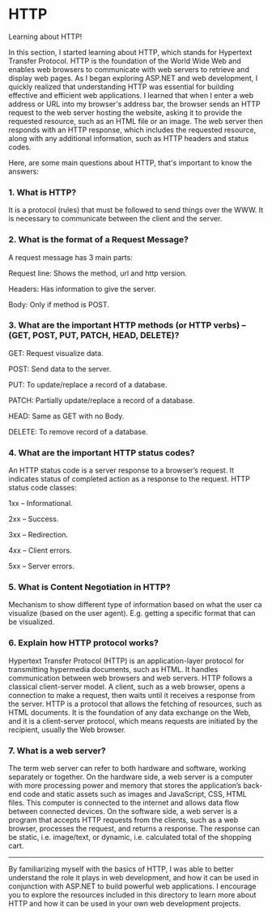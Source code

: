# HTTP
Learning about HTTP!

In this section, I started learning about HTTP, which stands for Hypertext Transfer Protocol. HTTP is the foundation of the World Wide Web and enables web browsers to communicate with web servers to retrieve and display web pages.
As I began exploring ASP.NET and web development, I quickly realized that understanding HTTP was essential for building effective and efficient web applications. I learned that when I enter a web address or URL into my browser's address bar, the browser sends an HTTP request to the web server hosting the website, asking it to provide the requested resource, such as an HTML file or an image. The web server then responds with an HTTP response, which includes the requested resource, along with any additional information, such as HTTP headers and status codes.

Here, are some main questions about HTTP, that's important to know the answers:

### 1. What is HTTP?

It is a protocol (rules) that must be followed to send things over the WWW. It is necessary to communicate between the client and the server.


### 2. What is the format of a Request Message?

A request message has 3 main parts:

Request line: Shows the method, url and http version.

Headers: Has information to give the server.

Body: Only if method is POST.


### 3. What are the important HTTP methods (or HTTP verbs) – (GET, POST, PUT, PATCH, HEAD, DELETE)?

GET: Request visualize data.

POST: Send data to the server.

PUT: To update/replace a record of a database.

PATCH: Partially update/replace a record of a database.

HEAD: Same as GET with no Body.

DELETE: To remove record of a database.


### 4. What are the important HTTP status codes?

An HTTP status code is a server response to a browser’s request. It indicates status of completed action as a response to the request.
HTTP status code classes:

1xx – Informational.

2xx – Success.

3xx – Redirection.

4xx – Client errors.

5xx – Server errors.


### 5. What is Content Negotiation in HTTP?

Mechanism to show different type of information based on what the user ca visualize (based on the user agent). E.g. getting a specific format that can be visualized.


### 6. Explain how HTTP protocol works?

Hypertext Transfer Protocol (HTTP) is an application-layer protocol for transmitting hypermedia documents, such as HTML. It handles communication between web browsers and web servers. HTTP follows a classical client-server model. A client, such as a web browser, opens a connection to make a request, then waits until it receives a response from the server.
HTTP is a protocol that allows the fetching of resources, such as HTML documents. It is the foundation of any data exchange on the Web, and it is a client-server protocol, which means requests are initiated by the recipient, usually the Web browser.


### 7. What is a web server?

The term web server can refer to both hardware and software, working separately or together.
On the hardware side, a web server is a computer with more processing power and memory that stores the application’s back-end code and static assets such as images and JavaScript, CSS, HTML files. This computer is connected to the internet and allows data flow between connected devices.
On the software side, a web server is a program that accepts HTTP requests from the clients, such as a web browser, processes the request, and returns a response. The response can be static, i.e. image/text, or dynamic, i.e. calculated total of the shopping cart.


-----------------------------------------------------------------------------------------------------------------------------------------------------------------------
By familiarizing myself with the basics of HTTP, I was able to better understand the role it plays in web development, and how it can be used in conjunction with ASP.NET to build powerful web applications. I encourage you to explore the resources included in this directory to learn more about HTTP and how it can be used in your own web development projects.
